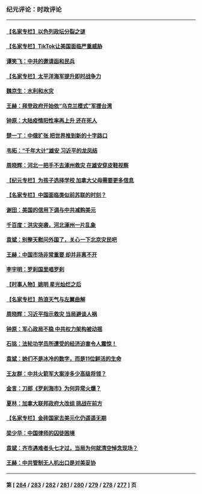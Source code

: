### 纪元评论：时政评论
---
#### [【名家专栏】以色列政坛分裂之谜](../../pages/nsc1025/n14047350.md) 
#### [【名家专栏】TikTok让美国面临严重威胁](../../pages/nsc1025/n14047354.md) 
#### [谭笑飞：中共的邀请函和民兵](../../pages/nsc1025/n14048575.md) 
#### [【名家专栏】太平洋海军提升即时战争力](../../pages/nsc1025/n14048053.md) 
#### [魏京生：水利和水灾](../../pages/nsc1025/n14048341.md) 
#### [王赫：拜登政府开始依“乌克兰模式”军援台湾](../../pages/nsc1025/n14047729.md) 
#### [钟原：大陆疫情阳性率再上升 还在死人](../../pages/nsc1025/n14047693.md) 
#### [楚一丁：中俄扩张 把世界推到新的十字路口](../../pages/nsc1025/n14047636.md) 
#### [韦拓：“千年大计”雄安 习近平的龙凤结](../../pages/nsc1025/n14047602.md) 
#### [周晓辉：河北一把手不去涿州救灾 在雄安穿皮鞋视察](../../pages/nsc1025/n14047598.md) 
#### [【纪元专栏】为孩子选择学校 加拿大父母需要更多信息](../../pages/nsc1025/n14047600.md) 
#### [【名家专栏】中国面临类似前苏联的时刻？](../../pages/nsc1025/n14047344.md) 
#### [谢田：美国的信用下调与中共减购美元](../../pages/nsc1025/n14047399.md) 
#### [千百度：洪灾突袭，河北涿州一片乱象](../../pages/nsc1025/n14047206.md) 
#### [袁斌：别整天慰问外国了，关心一下北京灾民吧](../../pages/nsc1025/n14047182.md) 
#### [王赫：中国市场非常重要 却并非离不开](../../pages/nsc1025/n14047172.md) 
#### [李宇明：罗刹国里唱罗刹](../../pages/nsc1025/n14046913.md) 
#### [【时事人物】姚明 星光灿烂之后](../../pages/nsc1025/n14046669.md) 
#### [【名家专栏】热浪天气与左翼曲解](../../pages/nsc1025/n14046514.md) 
#### [周晓辉：习近平指示救灾 当局避谈人祸](../../pages/nsc1025/n14046748.md) 
#### [钟原：军心政局不稳 中共权力架构被动摇](../../pages/nsc1025/n14046187.md) 
#### [石铭：法轮功学员所遭受的经济迫害令人震惊！](../../pages/nsc1025/n14046396.md) 
#### [袁斌：她们不是冰冷的数字，而是11位鲜活的生命](../../pages/nsc1025/n14046360.md) 
#### [王友群：中共火箭军大案涉多少高级将领？](../../pages/nsc1025/n14046268.md) 
#### [金言：刀郎《罗刹海市》为何异常火爆？](../../pages/nsc1025/n14046093.md) 
#### [夏林：加拿大联邦政府大改组 挑战在前方](../../pages/nsc1025/n14046095.md) 
#### [【名家专栏】金砖国家去美元化仍遥遥无期](../../pages/nsc1025/n14045847.md) 
#### [梁少华：中国律师的囚徒困境](../../pages/nsc1025/n14045696.md) 
#### [袁斌：齐市遇难者头七才过，当局为何就清空悼念现场？](../../pages/nsc1025/n14045686.md) 
#### [王赫：中共管制无人机出口是对美妥协](../../pages/nsc1025/n14045378.md) 

---
#### 第 [ [284](./284.md) / [283](./283.md) / [282](./282.md) / [281](./281.md) / [280](./280.md) / [279](./279.md) / [278](./278.md) / [277](./277.md) ] 页
